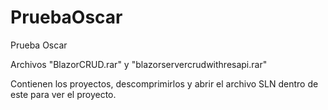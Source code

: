 # PruebaOscar
Prueba Oscar

Archivos "BlazorCRUD.rar" y "blazorservercrudwithresapi.rar"

Contienen los proyectos, descomprimirlos y abrir el archivo SLN dentro de este para ver el proyecto.
